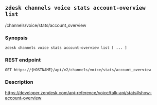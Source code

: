 ## `zdesk channels voice stats account-overview list`

/channels/voice/stats/account_overview

### Synopsis

    zdesk channels voice stats account-overview list [ ... ]

### REST endpoint

    GET https://{HOSTNAME}/api/v2/channels/voice/stats/account_overview

### Description

https://developer.zendesk.com/api-reference/voice/talk-api/stats#show-account-overview

